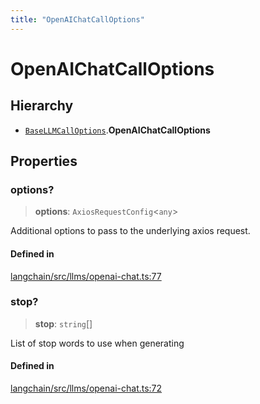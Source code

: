 ```yaml
---
title: "OpenAIChatCallOptions"
---
```


# OpenAIChatCallOptions

## Hierarchy

- [`BaseLLMCallOptions`](../../llms_base/interfaces/BaseLLMCallOptions.md).**OpenAIChatCallOptions**

## Properties

### options?

> **options**: `AxiosRequestConfig`<`any`\>

Additional options to pass to the underlying axios request.

#### Defined in

[langchain/src/llms/openai-chat.ts:77](https://github.com/hwchase17/langchainjs/blob/ddf2996/langchain/src/llms/openai-chat.ts#L77)

### stop?

> **stop**: `string`[]

List of stop words to use when generating

#### Defined in

[langchain/src/llms/openai-chat.ts:72](https://github.com/hwchase17/langchainjs/blob/ddf2996/langchain/src/llms/openai-chat.ts#L72)

